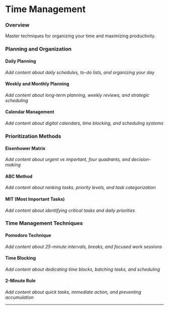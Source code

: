 # Time Management

### Overview

Master techniques for organizing your time and maximizing productivity.

### Planning and Organization

#### Daily Planning
*Add content about daily schedules, to-do lists, and organizing your day*

#### Weekly and Monthly Planning
*Add content about long-term planning, weekly reviews, and strategic scheduling*

#### Calendar Management
*Add content about digital calendars, time blocking, and scheduling systems*

### Prioritization Methods

#### Eisenhower Matrix
*Add content about urgent vs important, four quadrants, and decision-making*

#### ABC Method
*Add content about ranking tasks, priority levels, and task categorization*

#### MIT (Most Important Tasks)
*Add content about identifying critical tasks and daily priorities*

### Time Management Techniques

#### Pomodoro Technique
*Add content about 25-minute intervals, breaks, and focused work sessions*

#### Time Blocking
*Add content about dedicating time blocks, batching tasks, and scheduling*

#### 2-Minute Rule
*Add content about quick tasks, immediate action, and preventing accumulation*

---

